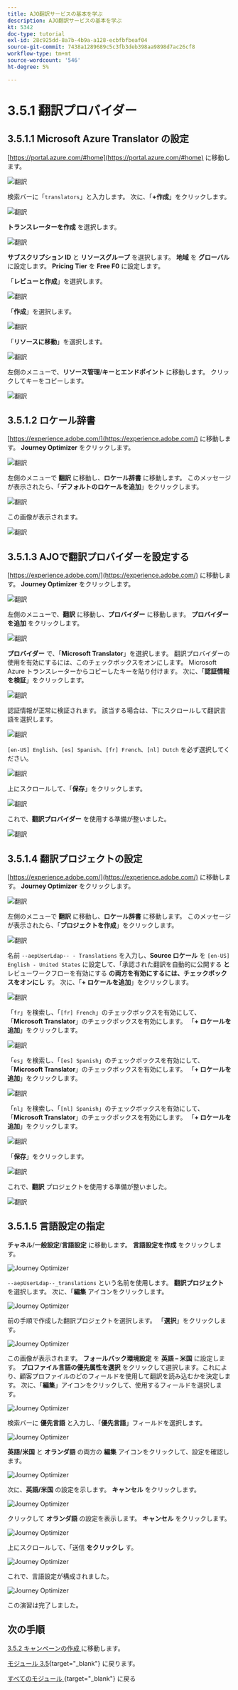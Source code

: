 ```yaml
---
title: AJO翻訳サービスの基本を学ぶ
description: AJO翻訳サービスの基本を学ぶ
kt: 5342
doc-type: tutorial
exl-id: 28c925dd-8a7b-4b9a-a128-ecbfbfbeaf04
source-git-commit: 7438a1289689c5c3fb3deb398aa9898d7ac26cf8
workflow-type: tm+mt
source-wordcount: '546'
ht-degree: 5%

---
```


# 3.5.1 翻訳プロバイダー

## 3.5.1.1 Microsoft Azure Translator の設定

[https://portal.azure.com/#home](https://portal.azure.com/#home) に移動します。

![ 翻訳 ](./images/transl1.png)

検索バーに「`translators`」と入力します。 次に、「**+作成**」をクリックします。

![ 翻訳 ](./images/transl2.png)

**トランスレーターを作成** を選択します。

![ 翻訳 ](./images/transl3.png)

**サブスクリプション ID** と **リソースグループ** を選択します。
**地域** を **グローバル** に設定します。
**Pricing Tier** を **Free F0** に設定します。

「**レビューと作成**」を選択します。

![ 翻訳 ](./images/transl4.png)

「**作成**」を選択します。

![ 翻訳 ](./images/transl5.png)

「**リソースに移動**」を選択します。

![ 翻訳 ](./images/transl6.png)

左側のメニューで、**リソース管理**/**キーとエンドポイント** に移動します。 クリックしてキーをコピーします。

![ 翻訳 ](./images/transl7.png)

## 3.5.1.2 ロケール辞書

[https://experience.adobe.com/](https://experience.adobe.com/) に移動します。 **Journey Optimizer** をクリックします。

![ 翻訳 ](./images/ajolp1.png)

左側のメニューで **翻訳** に移動し、**ロケール辞書** に移動します。 このメッセージが表示されたら、「**デフォルトのロケールを追加**」をクリックします。

![ 翻訳 ](./images/locale1.png)

この画像が表示されます。

![ 翻訳 ](./images/locale2.png)

## 3.5.1.3 AJOで翻訳プロバイダーを設定する

[https://experience.adobe.com/](https://experience.adobe.com/) に移動します。 **Journey Optimizer** をクリックします。

![ 翻訳 ](./images/ajolp1.png)

左側のメニューで、**翻訳** に移動し、**プロバイダー** に移動します。 **プロバイダーを追加** をクリックします。

![ 翻訳 ](./images/transl8.png)

**プロバイダー** で、「**Microsoft Translator**」を選択します。 翻訳プロバイダーの使用を有効にするには、このチェックボックスをオンにします。 Microsoft Azure トランスレーターからコピーしたキーを貼り付けます。 次に、「**認証情報を検証**」をクリックします。

![ 翻訳 ](./images/transl9.png)

認証情報が正常に検証されます。 該当する場合は、下にスクロールして翻訳言語を選択します。

![ 翻訳 ](./images/transl10.png)

`[en-US] English`、`[es] Spanish`、`[fr] French`、`[nl] Dutch` を必ず選択してください。

![ 翻訳 ](./images/transl11.png)

上にスクロールして、「**保存**」をクリックします。

![ 翻訳 ](./images/transl12.png)

これで、**翻訳プロバイダー** を使用する準備が整いました。

![ 翻訳 ](./images/transl13.png)

## 3.5.1.4 翻訳プロジェクトの設定

[https://experience.adobe.com/](https://experience.adobe.com/) に移動します。 **Journey Optimizer** をクリックします。

![ 翻訳 ](./images/ajolp1.png)

左側のメニューで **翻訳** に移動し、**ロケール辞書** に移動します。 このメッセージが表示されたら、「**プロジェクトを作成**」をクリックします。

![ 翻訳 ](./images/ajoprovider1.png)

名前 `--aepUserLdap-- - Translations` を入力し、**Source ロケール** を `[en-US] English - United States` に設定して、「承認された翻訳を自動的に公開する **と** レビューワークフローを有効にする **の両方を有効にするには、チェックボックスをオンにし** す。 次に、「**+ ロケールを追加**」をクリックします。

![ 翻訳 ](./images/ajoprovider1a.png)

「`fr`」を検索し、「`[fr] French`」のチェックボックスを有効にして、「**Microsoft Translator**」のチェックボックスを有効にします。 「**+ ロケールを追加**」をクリックします。

![ 翻訳 ](./images/ajoprovider2.png)

「`es`」を検索し、「`[es] Spanish`」のチェックボックスを有効にして、「**Microsoft Translator**」のチェックボックスを有効にします。 「**+ ロケールを追加**」をクリックします。

![ 翻訳 ](./images/ajoprovider3.png)

「`nl`」を検索し、「`[nl] Spanish`」のチェックボックスを有効にして、「**Microsoft Translator**」のチェックボックスを有効にします。 「**+ ロケールを追加**」をクリックします。

![ 翻訳 ](./images/ajoprovider6.png)

「**保存**」をクリックします。

![ 翻訳 ](./images/ajoprovider8.png)

これで、**翻訳** プロジェクトを使用する準備が整いました。

![ 翻訳 ](./images/ajoprovider9.png)

## 3.5.1.5 言語設定の指定

**チャネル**/**一般設定**/**言語設定** に移動します。 **言語設定を作成** をクリックします。

![Journey Optimizer](./images/camploc6.png)

`--aepUserLdap--_translations` という名前を使用します。 **翻訳プロジェクト** を選択します。 次に、「**編集** アイコンをクリックします。

![Journey Optimizer](./images/camploc7.png)

前の手順で作成した翻訳プロジェクトを選択します。 「**選択**」をクリックします。

![Journey Optimizer](./images/camploc8.png)

この画像が表示されます。 **フォールバック環境設定** を **英語 – 米国** に設定します。 **プロファイル言語の優先属性を選択** をクリックして選択します。これにより、顧客プロファイルのどのフィールドを使用して翻訳を読み込むかを決定します。 次に、「**編集**」アイコンをクリックして、使用するフィールドを選択します。

![Journey Optimizer](./images/camploc9.png)

検索バーに **優先言語** と入力し、「**優先言語**」フィールドを選択します。

![Journey Optimizer](./images/camploc10.png)

**英語/米国** と **オランダ語** の両方の **編集** アイコンをクリックして、設定を確認します。

![Journey Optimizer](./images/camploc11.png)

次に、**英語/米国** の設定を示します。 **キャンセル** をクリックします。

![Journey Optimizer](./images/camploc12.png)

クリックして **オランダ語** の設定を表示します。 **キャンセル** をクリックします。

![Journey Optimizer](./images/camploc13.png)

上にスクロールして、「送信 **をクリックし** す。

![Journey Optimizer](./images/camploc14.png)

これで、言語設定が構成されました。

![Journey Optimizer](./images/camploc15.png)

この演習は完了しました。

## 次の手順

[3.5.2 キャンペーンの作成 ](./ex2.md) に移動します。

[ モジュール 3.5](./ajotranslationsvcs.md){target="_blank"} に戻ります。

[ すべてのモジュール ](./../../../overview.md){target="_blank"} に戻る
